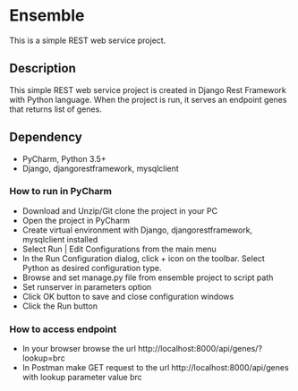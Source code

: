 # Ensemble

This is a simple REST web service project.

## Description

This simple REST web service project is created in Django Rest Framework with Python language. When the project is run, it serves an endpoint genes that returns list of genes. 

## Dependency
* PyCharm, Python 3.5+
* Django, djangorestframework, mysqlclient

### How to run in PyCharm

* Download and Unzip/Git clone the project in your PC
* Open the project in PyCharm
* Create virtual environment with Django, djangorestframework, mysqlclient installed
* Select Run | Edit Configurations from the main menu
* In the Run Configuration dialog, click + icon on the toolbar. Select Python as desired configuration type.
* Browse and set manage.py file from ensemble project to script path
* Set runserver in parameters option
* Click OK button to save and close configuration windows
* Click the Run button


### How to access endpoint
* In your browser browse the url http://localhost:8000/api/genes/?lookup=brc
* In Postman make GET request to the url http://localhost:8000/api/genes with lookup parameter value brc 


